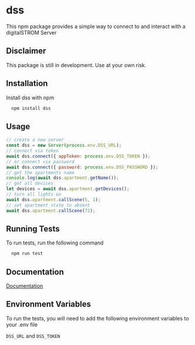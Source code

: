 # dss

This npm package provides a simple way to connect to and interact with a digitalSTROM Server

## Disclaimer

This package is still in development.
Use at your own risk.

## Installation

Install dss with npm

```bash
  npm install dss
```

## Usage

```javascript
// create a new server
const dss = new Server(process.env.DSS_URL);
// connect via token
await dss.connect({ appToken: process.env.DSS_TOKEN });
// or connect via password
await dss.connect({ password: process.env.DSS_PASSWORD });
// get the apartments name
console.log(await dss.apartment.getName());
// get all devices
let devices = await dss.apartment.getDevices();
// turn all lights on
await dss.apartment.callScene(5, 1);
// set apartment state to absent
await dss.apartment.callScene(72);
```

## Running Tests

To run tests, run the following command

```bash
  npm run test
```

## Documentation

[Documentation](docs/index.html)

## Environment Variables

To run the tests, you will need to add the following environment variables to your .env file

`DSS_URL` and
`DSS_TOKEN`
